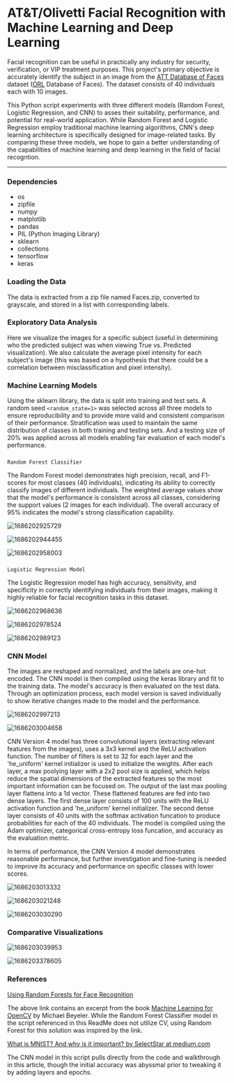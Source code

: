 # AT&T/Olivetti Facial Recognition with Machine Learning and Deep Learning

Facial recognition can be useful in practically any industry for security, verification, or VIP treatment purposes. This project's primary objective is accurately identify the subject in an image from the [ATT Database of Faces](https://www.kaggle.com/datasets/kasikrit/att-database-of-faces) dataset ([ORL]() Database of Faces). The dataset consists of 40 individuals each with 10 images. 

This Python script experiments with three different models (Random Forest, Logistic Regression, and CNN) to asses their suitability, performance, and potential for real-world application. While Random Forest and Logistic Regression employ traditional machine learning algorithms, CNN's deep learning architecture is specifically designed for image-related tasks. By comparing these three models, we hope to gain a better understanding of the capabilities of machine learning and deep learning in the field of facial recogntion.

---

### Dependencies

* os
* zipfile
* numpy
* matplotlib
* pandas
* PIL (Python Imaging Library)
* sklearn
* collections
* tensorflow
* keras

### Loading the Data

The data is extracted from a zip file named Faces.zip, converted to grayscale, and stored in a list with corresponding labels.

### Exploratory Data Analysis

Here we visualize the images for a specific subject (useful in determining who the predicted subject was when viewing True vs. Predicted visualization). We also calculate the average pixel intensity for each subject's image (this was based on a hypothesis that there could be a correlation between misclassification and pixel intensity).

### Machine Learning Models

Using the sklearn library, the data is split into training and test sets. A random seed `<random_state=1>` was selected across all three models to ensure reproducibility and to provide more valid and consistent comparison of their performance. Stratification was used to maintain the same distribution of classes in both training and testing sets. And a testing size of 20% was applied across all models enabling fair evaluation of each model's performance.

##### 
    Random Forest Classifier

The Random Forest model demonstrates high precision, recall, and F1-scores for most classes (40 individuals), indicating its ability to correctly classify images of different individuals. The weighted average values show that the model's performance is consistent across all classes, considering the support values (2 images for each individual). The overall accuracy of 95% indicates the model's strong classification capability.

![1686202925729](image/README/1686202925729.png)

![1686202944455](image/README/1686202944455.png)

![1686202958003](image/README/1686202958003.png)

##### 
    Logistic Regression Model

The Logistic Regression model has high accuracy, sensitivity, and specificity in correctly identifying individuals from their images, making it highly reliable for facial recognition tasks in this dataset.

![1686202968636](image/README/1686202968636.png)

![1686202978524](image/README/1686202978524.png)

![1686202989123](image/README/1686202989123.png)

### CNN Model

The images are reshaped and normalized, and the labels are one-hot encoded. The CNN model is then compiled using the keras library and fit to the training data. The model's accuracy is then evaluated on the test data. Through an optimization process, each model version is saved individually to show iterative changes made to the model and the performance. 

![1686202997213](image/README/1686202997213.png)

![1686203004658](image/README/1686203004658.png)

CNN Version 4 model has three convolutional layers (extracting relevant features from the images), uses a 3x3 kernel and the ReLU activation function. The number of filters is set to 32 for each layer and the 'he_uniform' kernel initializer is used to initialize the weights. After each layer, a max poolying layer with a 2x2 pool size is applied, which helps reduce the spatial dimensions of the extracted features so the most important information can be focused on. The output of the last max pooling layer flattens into a 1d vector. These flattened features are fed into two dense layers. The first dense layer consists of 100 units with the ReLU activation function and 'he_uniform' kernel initializer. The second dense layer consists of 40 units with the softmax activation funcation to produce probabilities for each of the 40 individuals. The model is compiled using the Adam optimizer, categorical cross-entropy loss funcation, and accuracy as the evaluation metric. 

In terms of performance, the CNN Version 4 model demonstrates reasonable performance, but further investigation and fine-tuning is needed to improve its accuracy and performance on specific classes with lower scores.

![1686203013332](image/README/1686203013332.png)

![1686203021248](image/README/1686203021248.png)

![1686203030290](image/README/1686203030290.png)

### Comparative Visualizations

![1686203039953](image/README/1686203039953.png)

![1686203378605](image/README/1686203378605.png)

### References

[Using Random Forests for Face Recognition](https://notebook.community/mbeyeler/opencv-machine-learning/notebooks/10.03-Using-Random-Forests-for-Face-Recognition)

The above link contains an excerpt from the book [Machine Learning for OpenCV](https://www.packtpub.com/big-data-and-business-intelligence/machine-learning-opencv) by Michael Beyeler. While the Random Forest Classifier model in the script referenced in this ReadMe does not utilize CV, using Random Forest for this solution was inspired by the link.  

[What is MNIST? And why is it important? by SelectStar at medium.com](https://selectstar-ai.medium.com/what-is-mnist-and-why-is-it-important-e9a269edbad5)

The CNN model in this script pulls directly from the code and walkthrough in this article, though the initial accuracy was abyssmal prior to tweaking it by adding layers and epochs.

